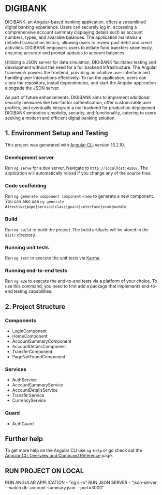 # DIGIBANK

DIGIBANK, an Angular-based banking application, offers a streamlined digital banking experience. Users can securely log in, accessing a comprehensive account summary displaying details such as account numbers, types, and available balances. The application maintains a detailed transaction history, allowing users to review past debit and credit activities. DIGIBANK empowers users to initiate fund transfers seamlessly, ensuring accurate and prompt updates to account balances.

Utilizing a JSON server for data simulation, DIGIBANK facilitates testing and development without the need for a full backend infrastructure. The Angular framework powers the frontend, providing an intuitive user interface and handling user interactions effectively. To run the application, users can clone the repository, install dependencies, and start the Angular application alongside the JSON server.

As part of future enhancements, DIGIBANK aims to implement additional security measures like two-factor authentication, offer customizable user profiles, and eventually integrate a real backend for production deployment. DIGIBANK embodies simplicity, security, and functionality, catering to users seeking a modern and efficient digital banking solution.

## 1. Environment Setup and Testing

This project was generated with [Angular CLI](https://github.com/angular/angular-cli) version 16.2.10.

### Development server

Run `ng serve` for a dev server. Navigate to `http://localhost:4200/`. The application will automatically reload if you change any of the source files.

### Code scaffolding

Run `ng generate component component-name` to generate a new component. You can also use `ng generate directive|pipe|service|class|guard|interface|enum|module`.

### Build

Run `ng build` to build the project. The build artifacts will be stored in the `dist/` directory.

### Running unit tests

Run `ng test` to execute the unit tests via [Karma](https://karma-runner.github.io).

### Running end-to-end tests

Run `ng e2e` to execute the end-to-end tests via a platform of your choice. To use this command, you need to first add a package that implements end-to-end testing capabilities.

## 2. Project Structure

### Components
* LoginComponent
* HomeComponent
* AccountSummaryComponent
* AccountDetailsComponent
* TransferComponent
* PageNotFoundComponent

### Services
* AuthService
* AccountSummaryService
* AccountDetailsService
* TransferService
* CurrencyService

### Guard
* AuthGuard

## Further help

To get more help on the Angular CLI use `ng help` or go check out the [Angular CLI Overview and Command Reference](https://angular.io/cli) page.


## RUN PROJECT ON LOCAL
 RUN ANGULAR APPLICATION - "ng s -o"
 RUN JSON SERVER - "json-server --watch db-account-summary.json --port=3000"

